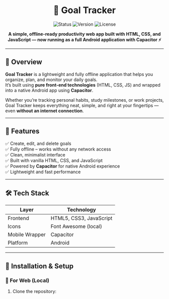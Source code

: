 <h1 align="center">🎯 Goal Tracker</h1>

<p align="center">
  <img src="https://img.shields.io/badge/Status-Active-success?style=flat-square" alt="Status" />
  <img src="https://img.shields.io/badge/Version-1.0.0-blue?style=flat-square" alt="Version" />
  <img src="https://img.shields.io/badge/License-MIT-yellow?style=flat-square" alt="License" />
</p>

<p align="center">
  <strong>A simple, offline-ready productivity web app built with HTML, CSS, and JavaScript — now running as a full Android application with Capacitor ⚡</strong>
</p>

---

## 🌟 Overview

**Goal Tracker** is a lightweight and fully offline application that helps you organize, plan, and monitor your daily goals.  
It’s built using **pure front-end technologies** (HTML, CSS, JS) and wrapped into a native Android app using **Capacitor**.

Whether you’re tracking personal habits, study milestones, or work projects, Goal Tracker keeps everything neat, simple, and right at your fingertips — even **without an internet connection**.

---

## 🚀 Features

✅ Create, edit, and delete goals  
✅ Fully offline – works without any network access  
✅ Clean, minimalist interface  
✅ Built with vanilla HTML, CSS, and JavaScript  
✅ Powered by **Capacitor** for native Android experience  
✅ Lightweight and fast performance  

---

## 🛠️ Tech Stack

| Layer | Technology |
|-------|-------------|
| Frontend | HTML5, CSS3, JavaScript |
| Icons | Font Awesome (local) |
| Mobile Wrapper | Capacitor |
| Platform | Android |

---

## 📱 Installation & Setup

### 🔧 For Web (Local)
1. Clone the repository:
   ```bash

